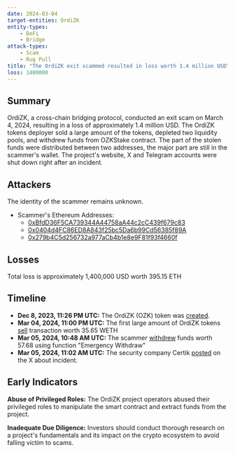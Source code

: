 ```yaml
---
date: 2024-03-04
target-entities: OrdiZK
entity-types:
    - DeFi
	- Bridge
attack-types: 
	- Scam
	- Rug Pull
title: "The OrdiZK exit scammed resulted in loss worth 1.4 million USD"
loss: 1400000
---
```


## Summary

OrdiZK, a cross-chain bridging protocol, conducted an exit scam on March 4, 2024, resulting in a loss of approximately 1.4 million USD. The OrdiZK tokens deployer sold a large amount of the tokens, depleted two liquidity pools, and withdrew funds from OZKStake contract. The part of the stolen funds were distributed between two addresses, the major part are still in the scammer's wallet. The project's website, X and Telegram accounts were shut down right after an incident.

## Attackers

The identity of the scammer remains unknown. 

- Scammer's Ethereum Addresses:
    - [0xBfdD36F5CA739344A44758aA44c2cC439f679c83](https://etherscan.io/address/0xbfdd36f5ca739344a44758aa44c2cc439f679c83) 
	- [0x0404d4FC86ED8A843f25bc5Da6b99Cd56385f89A](https://etherscan.io/address/0x0404d4FC86ED8A843f25bc5Da6b99Cd56385f89A)
	- [0x279b4C5d256732a977aCb4b1e8e9F81f93f4660f](https://etherscan.io/address/0x279b4C5d256732a977aCb4b1e8e9F81f93f4660f)

## Losses

 Total loss is approximately 1,400,000 USD worth 395.15 ETH

## Timeline

- **Dec 8, 2023, 11:26 PM UTC:** The OrdiZK (OZK) token was [created](https://etherscan.io/tx/0xf7b4edfaf018b39bbc035d757bc6103fbf4cba03d46805bff93623316368fe8a).
- **Mar 04, 2024, 11:00 PM UTC:** The first large amount of OrdiZK tokens [sell](https://etherscan.io/tx/0xca7b096c680ec42c7fa2abe1b3473793ad521630cdc4a3d5ee66a24146db9656) transaction worth 35.65 WETH
- **Mar 05, 2024, 10:48 AM UTC:** The scammer  [withdrew](https://etherscan.io/tx/0xba105f14470a5a4f7dee21b73e5f8f3824dc27d75dca4118465488ebf3d3e672) funds worth 57.68 using function "Emergency Withdraw"
- **Mar 05, 2024, 11:02 AM UTC:** The security company Certik [posted](https://twitter.com/CertiKAlert/status/1764969812243951742) on the X about incident.
## Early Indicators

**Abuse of Privileged Roles:** The OrdiZK project operators abused their privileged roles to manipulate the smart contract and extract funds from the project.

**Inadequate Due Diligence:** Investors should conduct thorough research on a project's fundamentals and its impact on the crypto ecosystem to avoid falling victim to scams.
